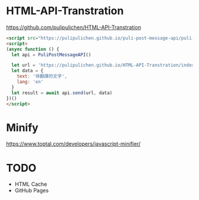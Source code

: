 # HTML-API-Transtration

https://github.com/pulipulichen/HTML-API-Transtration

````html
<script src="https://pulipulichen.github.io/puli-post-message-api/puli-post-message-api.min.js"></script>
<script>
(async function () {
  let api = PuliPostMessageAPI()

  let url = 'https://pulipulichen.github.io/HTML-API-Transtration/index.html'
  let data = {
    text: '待翻譯的文字',
    lang: 'en'
  }
  let result = await api.send(url, data)
})()
</script>
````

# Minify

https://www.toptal.com/developers/javascript-minifier/

# TODO

- HTML Cache
- GitHub Pages